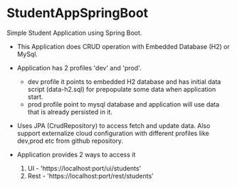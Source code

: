 # StudentAppSpringBoot

Simple Student Application using Spring Boot.
* This Application does CRUD operation with Embedded Database (H2) or MySql.
* Application has 2 profiles 'dev' and 'prod'. 
    * dev profile it points to embedded H2 database and has initial data script (data-h2.sql) 
for prepopulate some data when application start.
    * prod profile point to mysql database and application will use data that is already persisted in it.
* Uses JPA (CrudRepository) to access fetch and update data.
Also support externalize cloud configuration with different profiles like dev,prod etc from github repository.

* Application provides 2 ways to access it
    1. UI - 'https://localhost:port/ui/students' 
    2. Rest - 'https://localhost:port/rest/students' 

